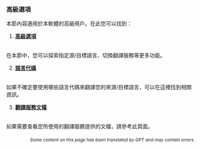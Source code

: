 ### 高級選項

本節內容適用於本軟體的高級用戶。在此您可以找到：

1. [**高級選項**](./advanced.md)
<br>
在本節中，您可以探索指定源/目標語言、切換翻譯服務等更多功能。

2. [**語言代碼**](./Language-Codes.md)
<br>
如果不確定要使用哪些語言代碼來翻譯您的來源/目標語言，可以在這裡找到相關資訊。

3. [**翻譯服務文檔**](./Documentation-of-Translation-Services.md)
<br>
如果需要查看您所使用的翻譯服務提供的文檔，請參考此頁面。

<div align="right"> 
<h6><small>Some content on this page has been translated by GPT and may contain errors.</small></h6>